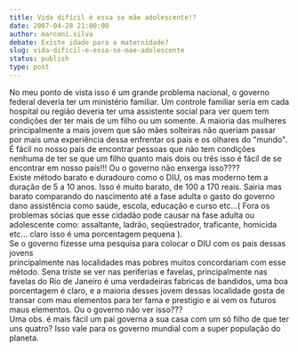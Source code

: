 ```yaml
---
title: Vida difícil é essa se mãe adolescente!?
date: 2007-04-28 21:00:00
author: marconi.silva
debate: Existe idade para a maternidade?
slug: vida-dificil-e-essa-se-mae-adolescente
status: publish 
type: post
---
```


No meu ponto de vista isso é um grande problema nacional, o governo federal deveria ter um ministério familiar. Um controle familiar seria em cada hospital ou região deveria ter uma assistente social para ver quem tem condições der ter mais de um filho ou um somente. A maioria das mulheres principalmente a mais jovem que são mães solteiras não queriam passar por mais uma experiência dessa enfrentar os pais e os olhares do "mundo". É fácil no nosso país de encontrar pessoas que não tem condições nenhuma de ter se que um filho quanto mais dois ou três isso é fácil de se encontrar em nosso país!!! Ou o governo não enxerga isso????   
Existe método barato e duradouro como o DIU, os mas moderno tem a duração de 5 a 10 anos. Isso é muito barato, de 100 a 170 reais. Sairia mas barato comparando do nascimento até a fase adulta o gasto do governo dano assistência como saúde, escola, educação e curso etc...( Fora os problemas sócias que esse cidadão pode causar na fase adulta ou adolescente como: assaltante, ladrão, seqüestrador, traficante, homicida etc... claro isso é uma porcentagem pequena ).  
Se o governo fizesse uma pesquisa para colocar o DIU com os pais dessas jovens  
principalmente nas localidades mas pobres muitos concordariam com esse método. Sena triste se ver nas periferias e favelas, principalmente nas favelas do Rio de Janeiro é uma verdadeiras fabricas de bandidos, uma boa porcentagem é claro, e a maioria desses jovem dessas localidade gosta de transar com mau elementos para ter fama e prestigio e ai vem os futuros maus elementos. Ou o governo não ver isso???  
Uma obs. é mais fácil um pai governa a sua casa com um só filho de que ter uns quatro? Isso vale para os governo mundial com a super população do planeta.
